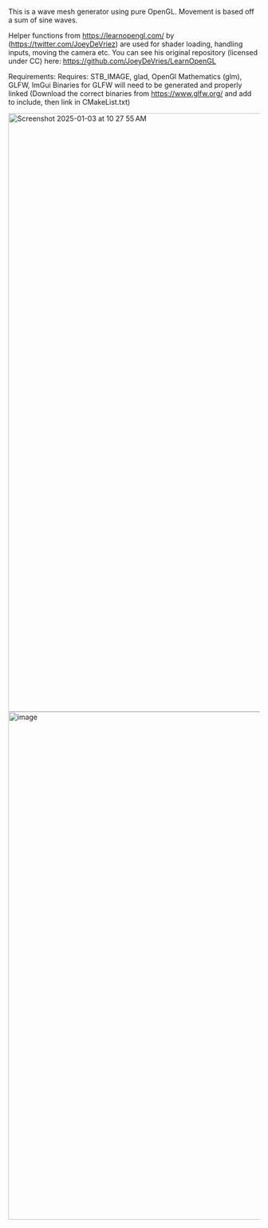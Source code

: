 This is a wave mesh generator using pure OpenGL. Movement is based off a sum of sine waves. 

Helper functions from https://learnopengl.com/ by (https://twitter.com/JoeyDeVriez) are used for shader loading, handling inputs, moving the camera etc. You can see his original repository (licensed under CC) here: https://github.com/JoeyDeVries/LearnOpenGL

Requirements:
Requires: STB_IMAGE, glad, OpenGl Mathematics (glm), GLFW, ImGui
Binaries for GLFW will need to be generated and properly linked (Download the correct binaries from https://www.glfw.org/ and add to include, then link in CMakeList.txt)



<img width="1197" alt="Screenshot 2025-01-03 at 10 27 55 AM" src="https://github.com/user-attachments/assets/796d1ec3-8d0a-4d2e-afbe-af7447b2810f" />

<img width="1016" alt="image" src="https://github.com/user-attachments/assets/0bf8773e-c330-4de2-8550-b14f9180a81e" />
